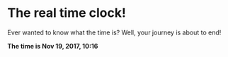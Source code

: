 # The real time clock!

Ever wanted to know what the time is? Well, your journey is about to end!

**The time is Nov 19, 2017, 10:16**